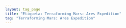 ```yaml
---
layout: tag_page
title: "Etiqueta: Terraforming Mars: Ares Expedition"
tag: "Terraforming Mars: Ares Expedition"
---
```

